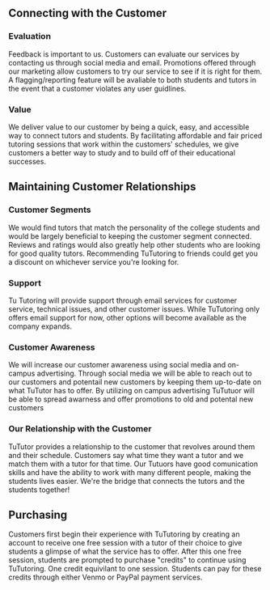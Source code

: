 ## Connecting with the Customer

### Evaluation
Feedback is important to us. Customers can evaluate our services by contacting us through social media and email. Promotions offered through our marketing allow customers to try our service to see if it is right for them. A flagging/reporting feature will be avaliable to both students and tutors in the event that a customer violates any user guidlines. 

### Value
We deliver value to our customer by being a quick, easy, and accessible way to connect tutors and students. By facilitating affordable and fair priced tutoring sessions that work within the customers' schedules, we give customers a better way to study and to build off of their educational successes.

## Maintaining Customer Relationships

### Customer Segments

We would find tutors that match the personality of the college students and would be largely beneficial to keeping the customer segment connected. Reviews and ratings would also greatly help other students who are looking for good quality tutors. Recommending TuTutoring to friends could get you a discount on whichever service you're looking for.

### Support

Tu Tutoring will provide support through email services for customer service, 
technical issues, and other customer issues. While TuTutoring only offers
email support for now, other options will become available as the company
expands.

### Customer Awareness

We will increase our customer awareness using social media and on-campus advertising. Through social media we will be able to reach out to our customers and potentail new customers by keeping them up-to-date on what TuTutor has to offer. By utilizing on campus advertising TuTutuor will be able to spread awarness and offer promotions to old and potental new customers 

### Our Relationship with the Customer

TuTutor provides a relationship to the customer that revolves around them and their schedule. Customers say what time they want a tutor and we match them with a tutor for that time. Our Tutuors have good comunication skills and have the ability to work with many different people, making the students lives easier. We're the bridge that connects the tutors and the students together!

## Purchasing

Customers first begin their experience with TuTutoring by creating an account to receive one free session with a tutor of their choice to give students a glimpse of what the service has to offer. After this one free session, students are prompted to purchase "credits" to continue using TuTutoring. One credit equivilant to one session. Students can pay for these credits through either Venmo or PayPal payment services.
